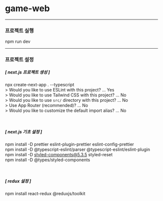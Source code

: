 # game-web

---

### 프로젝트 실행

npm run dev

---

### 프로젝트 설정

##### [ next.js 프로젝트 생성 ]

npx create-next-app . --typescript  
\> Would you like to use ESLint with this project? ... Yes  
\> Would you like to use Tailwind CSS with this project? ... No  
\> Would you like to use `src/` directory with this project? ... No  
\> Use App Router (recommended)? ... No  
\> Would you like to customize the default import alias? ... No

<br />

##### [ next.js 기초 설정 ]

npm install -D prettier eslint-plugin-prettier eslint-config-prettier  
npm install -D @typescript-eslint/parser @typescript-eslint/eslint-plugin  
npm install -D styled-components@5.3.5 styled-reset  
npm install -D @types/styled-components

<br />

##### [ redux 설정 ]

npm install react-redux @reduxjs/toolkit
